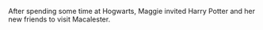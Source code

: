 After spending some time at Hogwarts,
Maggie invited Harry Potter and her new friends to visit Macalester.

